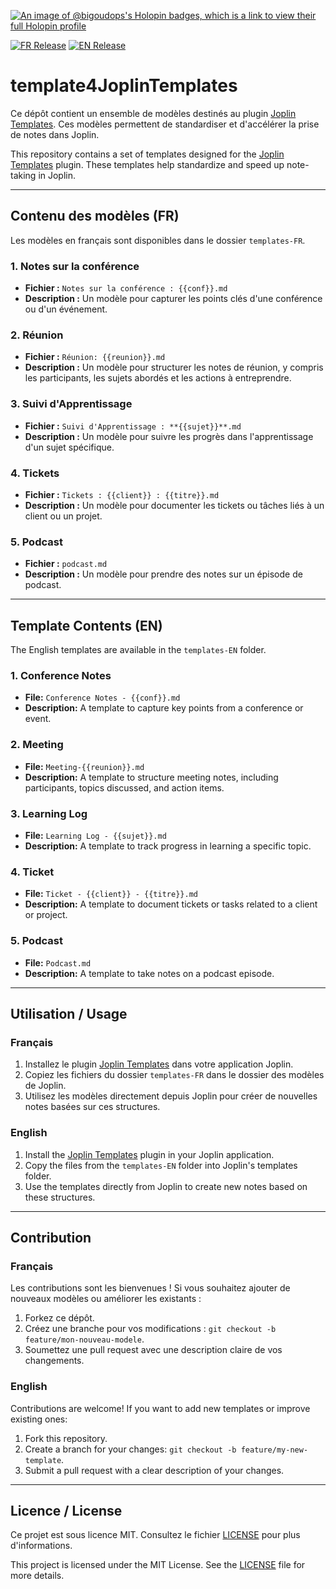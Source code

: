 [![An image of @bigoudops's Holopin badges, which is a link to view their full Holopin profile](https://holopin.me/bigoudops)](https://holopin.io/@bigoudops)

[![FR Release](https://img.shields.io/badge/release-FR-blue)](https://github.com/BigoudOps/template4JoplinTemplates/releases/tag/v1.0.0-fr)
[![EN Release](https://img.shields.io/badge/release-EN-blue)](https://github.com/BigoudOps/template4JoplinTemplates/releases/tag/v1.0.0-en)

# template4JoplinTemplates

Ce dépôt contient un ensemble de modèles destinés au plugin [Joplin Templates](https://github.com/joplin/plugin-templates). Ces modèles permettent de standardiser et d'accélérer la prise de notes dans Joplin.

This repository contains a set of templates designed for the [Joplin Templates](https://github.com/joplin/plugin-templates) plugin. These templates help standardize and speed up note-taking in Joplin.

---

## Contenu des modèles (FR)

Les modèles en français sont disponibles dans le dossier `templates-FR`.

### 1. Notes sur la conférence
- **Fichier :** `Notes sur la conférence : {{conf}}.md`
- **Description :** Un modèle pour capturer les points clés d'une conférence ou d'un événement.

### 2. Réunion
- **Fichier :** `Réunion: {{reunion}}.md`
- **Description :** Un modèle pour structurer les notes de réunion, y compris les participants, les sujets abordés et les actions à entreprendre.

### 3. Suivi d'Apprentissage
- **Fichier :** `Suivi d'Apprentissage : **{{sujet}}**.md`
- **Description :** Un modèle pour suivre les progrès dans l'apprentissage d'un sujet spécifique.

### 4. Tickets
- **Fichier :** `Tickets : {{client}} : {{titre}}.md`
- **Description :** Un modèle pour documenter les tickets ou tâches liés à un client ou un projet.

### 5. Podcast
- **Fichier :** `podcast.md`
- **Description :** Un modèle pour prendre des notes sur un épisode de podcast.

---

## Template Contents (EN)

The English templates are available in the `templates-EN` folder.

### 1. Conference Notes
- **File:** `Conference Notes - {{conf}}.md`
- **Description:** A template to capture key points from a conference or event.

### 2. Meeting
- **File:** `Meeting-{{reunion}}.md`
- **Description:** A template to structure meeting notes, including participants, topics discussed, and action items.

### 3. Learning Log
- **File:** `Learning Log - {{sujet}}.md`
- **Description:** A template to track progress in learning a specific topic.

### 4. Ticket
- **File:** `Ticket - {{client}} - {{titre}}.md`
- **Description:** A template to document tickets or tasks related to a client or project.

### 5. Podcast
- **File:** `Podcast.md`
- **Description:** A template to take notes on a podcast episode.

---

## Utilisation / Usage

### Français
1. Installez le plugin [Joplin Templates](https://github.com/joplin/plugin-templates) dans votre application Joplin.
2. Copiez les fichiers du dossier `templates-FR` dans le dossier des modèles de Joplin.
3. Utilisez les modèles directement depuis Joplin pour créer de nouvelles notes basées sur ces structures.

### English
1. Install the [Joplin Templates](https://github.com/joplin/plugin-templates) plugin in your Joplin application.
2. Copy the files from the `templates-EN` folder into Joplin's templates folder.
3. Use the templates directly from Joplin to create new notes based on these structures.

---

## Contribution

### Français
Les contributions sont les bienvenues ! Si vous souhaitez ajouter de nouveaux modèles ou améliorer les existants :
1. Forkez ce dépôt.
2. Créez une branche pour vos modifications : `git checkout -b feature/mon-nouveau-modele`.
3. Soumettez une pull request avec une description claire de vos changements.

### English
Contributions are welcome! If you want to add new templates or improve existing ones:
1. Fork this repository.
2. Create a branch for your changes: `git checkout -b feature/my-new-template`.
3. Submit a pull request with a clear description of your changes.

---

## Licence / License

Ce projet est sous licence MIT. Consultez le fichier [LICENSE](./LICENSE) pour plus d'informations.

This project is licensed under the MIT License. See the [LICENSE](./LICENSE) file for more details.
